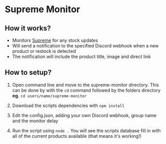 # Supreme Monitor

## How it works?
- Monitors [Supreme](https://www.supremenewyork.com/) for any stock updates
- Will send a notification to the specified Discord webhook when a new product or restock is detected
- The notification will include the product title, image and direct link
## How to setup?
1. Open command line and move to the supreme-monitor directory. This can be done by with the `cd` command followed by the folders directory 
**eg.** `cd users/name/supreme-monitor`

2. Download the scripts dependencies with `npm install` 
3. Edit the config.json, adding your own Discord webhook, group name and the monitor delay
4. Run the script using `node .` You will see the scripts database fill in with all of the current products available (that means it's working!)
